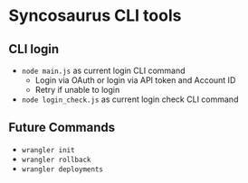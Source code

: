 # Syncosaurus CLI tools

## CLI login

- `node main.js` as current login CLI command
  -   Login via OAuth or login via API token and Account ID
  -   Retry if unable to login
- `node login_check.js` as current login check CLI command

## Future Commands

- `wrangler init`
- `wrangler rollback`
- `wrangler deployments`
